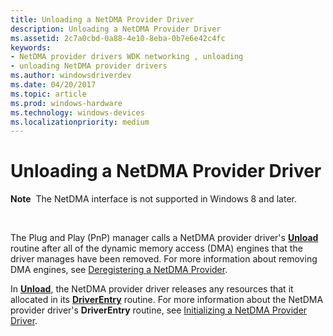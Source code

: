 ```yaml
---
title: Unloading a NetDMA Provider Driver
description: Unloading a NetDMA Provider Driver
ms.assetid: 2c7a0cbd-0a88-4e10-8eba-0b7e6e42c4fc
keywords:
- NetDMA provider drivers WDK networking , unloading
- unloading NetDMA provider drivers
ms.author: windowsdriverdev
ms.date: 04/20/2017
ms.topic: article
ms.prod: windows-hardware
ms.technology: windows-devices
ms.localizationpriority: medium
---
```


# Unloading a NetDMA Provider Driver


**Note**  The NetDMA interface is not supported in Windows 8 and later.

 




The Plug and Play (PnP) manager calls a NetDMA provider driver's [**Unload**](https://msdn.microsoft.com/library/windows/hardware/ff564886) routine after all of the dynamic memory access (DMA) engines that the driver manages have been removed. For more information about removing DMA engines, see [Deregistering a NetDMA Provider](deregistering-a-netdma-provider.md).

In [**Unload**](https://msdn.microsoft.com/library/windows/hardware/ff564886), the NetDMA provider driver releases any resources that it allocated in its [**DriverEntry**](https://msdn.microsoft.com/library/windows/hardware/ff544113) routine. For more information about the NetDMA provider driver's **DriverEntry** routine, see [Initializing a NetDMA Provider Driver](initializing-a-netdma-provider-driver.md).

 

 





